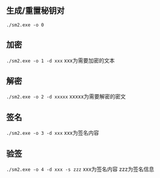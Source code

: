 ## 生成/重置秘钥对
`./sm2.exe -o 0`
## 加密
`./sm2.exe -o 1 -d xxx` xxx为需要加密的文本
## 解密
`./sm2.exe -o 2 -d xxxxx` xxxxx为需要解密的密文
## 签名
`./sm2.exe -o 3 -d xxx` xxx为签名内容
## 验签
`./sm2.exe -o 4 -d xxx -s zzz` xxx为签名内容 zzz为签名信息
